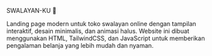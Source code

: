 SWALAYAN-KU 🛒

Landing page modern untuk toko swalayan online dengan tampilan interaktif, desain minimalis, dan animasi halus. Website ini dibuat menggunakan HTML, TailwindCSS, dan JavaScript untuk memberikan pengalaman belanja yang lebih mudah dan nyaman.
